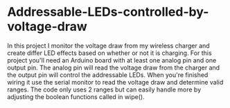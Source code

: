 # Addressable-LEDs-controlled-by-voltage-draw
In this project I monitor the voltage draw from my wireless charger and create differ LED effects based on whether or not it is charging. For this project you'll need an Arduino board with at least one analog pin and one output pin. The analog pin will read the voltage draw from the charger and the output pin will control the addressable LEDs. When you're finished wiring it use the serial monitor to read the voltage draw and determine valid ranges. The code only uses 2 ranges but can easily handle more by adjusting the boolean functions called in wipe().
